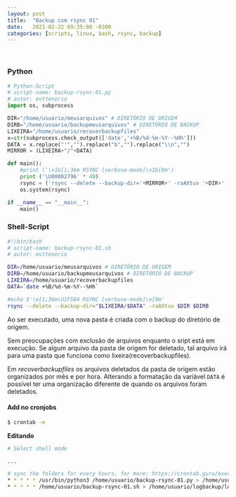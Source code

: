 ```yaml
---
layout: post
title:  "Backup com rsync 01"
date:   2021-02-22 09:35:00 -0300
categories: [scripts, linux, bash, rsync, backup]
---
```



&nbsp;

### Python

```py
# Python-Script
# script-name: backup-rsync-01.py
# autor: evttenorio
import os, subprocess

DIR="/home/usuario/meusarquivos" # DIRETÓRIO DE ORIGEM
DIRB="/home/usuario/backupmeusarquivos" # DIRETÓRIO DE BACKUP
LIXEIRA="/home/usuario/recoverbackupfiles"
x=str(subprocess.check_output(['date','+%B/%d-%m-%Y--%Hh']))
DATA = x.replace("'","").replace("b","").replace("\\n","")
MIRROR = (LIXEIRA+"/"+DATA)

def main():
    #print ('\x1b[1;36m RSYNC [verbose-mode]\x1b[0m')
    print ('\U00002796' * 40)
    rsync = ('rsync --delete --backup-dir='+MIRROR+' -raAXtuv '+DIR+' '+DIRB)
    os.system(rsync)

if __name__ == "__main__":
    main()
```

### Shell-Script

```sh
#!/bin/bash
# script-name: backup-rsync-01.sh
# autor: evttenorio

DIR=/home/usuario/meusarquivos # DIRETÓRIO DE ORIGEM
DIRB=/home/usuario/backupmeusarquivos # DIRETÓRIO DE BACKUP
LIXEIRA=/home/usuario/recoverbackupfiles
DATA=`date +%B/%d-%m-%Y--%Hh`

#echo $'\e[1;36m\U1F504 RSYNC [verbose-mode]\e[0m'
rsync --delete --backup-dir="$LIXEIRA/$DATA" -raAXtuv $DIR $DIRB
```

Ao ser executado, uma nova pasta é criada com o backup do diretório de origem. 

Sem preocupações com exclusão de arquivos enquanto o sript está em execução. 
Se algum arquivo da pasta de origem for deletado, tal arquivo irá para uma pasta que funciona como lixeira(recoverbackupfiles). 

Em *recoverbackupfiles* os arquivos deletados da pasta de origem estão organizados por mês e por hora. 
Alterando a formatação da variável `DATA` é possível ter uma organização diferente de quando os arquivos foram deletados.


#### Add no cronjobs

```bash
$ crontab -e
```

**Editando**

```bash
# Select shell mode

...

# sync the folders for every hours, for more: https://crontab.guru/every-1-hour
* * * * * /usr/bin/python3 /home/usuario/backup-rsync-01.py > /home/usuario/logbackup/loopbackup.log 2>&1
* * * * * /home/usuario/backup-rsync-01.sh > /home/usuario/logbackup/loopbackup.log 2>&1
```
